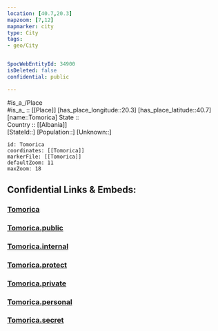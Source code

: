 ```yaml
---
location: [40.7,20.3] 
mapzoom: [7,12] 
mapmarker: city 
type: City
tags:
- geo/City


SpocWebEntityId: 34900
isDeleted: false
confidential: public

---
```

#is_a_/Place  
#is_a_ :: [[Place]] 
[has_place_longitude::20.3] 
[has_place_latitude::40.7] 
[name::Tomorica] 
State ::  
Country :: [[Albania]]  
[StateId::] 
[Population::] 
[Unknown::] 


```leaflet
id: Tomorica
coordinates: [[Tomorica]] 
markerFile: [[Tomorica]] 
defaultZoom: 11 
maxZoom: 18
```


## Confidential Links & Embeds: 

### [Tomorica](/_Standards/Earth/Continent/Europe/Europe~South/Albania/Counties~Albania/Berat/City/Tomorica.md) 

### [Tomorica.public](/_public/Earth/Continent/Europe/Europe~South/Albania/Counties~Albania/Berat/City/Tomorica.public.md) 

### [Tomorica.internal](/_internal/Earth/Continent/Europe/Europe~South/Albania/Counties~Albania/Berat/City/Tomorica.internal.md) 

### [Tomorica.protect](/_protect/Earth/Continent/Europe/Europe~South/Albania/Counties~Albania/Berat/City/Tomorica.protect.md) 

### [Tomorica.private](/_private/Earth/Continent/Europe/Europe~South/Albania/Counties~Albania/Berat/City/Tomorica.private.md) 

### [Tomorica.personal](/_personal/Earth/Continent/Europe/Europe~South/Albania/Counties~Albania/Berat/City/Tomorica.personal.md) 

### [Tomorica.secret](/_secret/Earth/Continent/Europe/Europe~South/Albania/Counties~Albania/Berat/City/Tomorica.secret.md)

